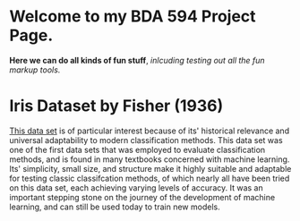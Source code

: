 # Welcome to my BDA 594 Project Page. 
**Here we can do all kinds of fun stuff**, _inlcuding testing out all the fun markup tools._

# Iris Dataset by Fisher (1936) 
[This data set](https://archive.ics.uci.edu/dataset/53/iris) is of particular interest because of its' historical relevance and universal adaptability to modern classification methods. This data set was one of the first data sets that was employed to evaluate classification methods, and is found in many textbooks concerned with machine learning. Its' simplicity, small size, and structure make it highly suitable and adaptable for testing classic classifcation methods, of which nearly all have been tried on this data set, each achieving varying levels of accuracy. It was an important stepping stone on the journey of the development of machine learning, and can still be used today to train new models. 
